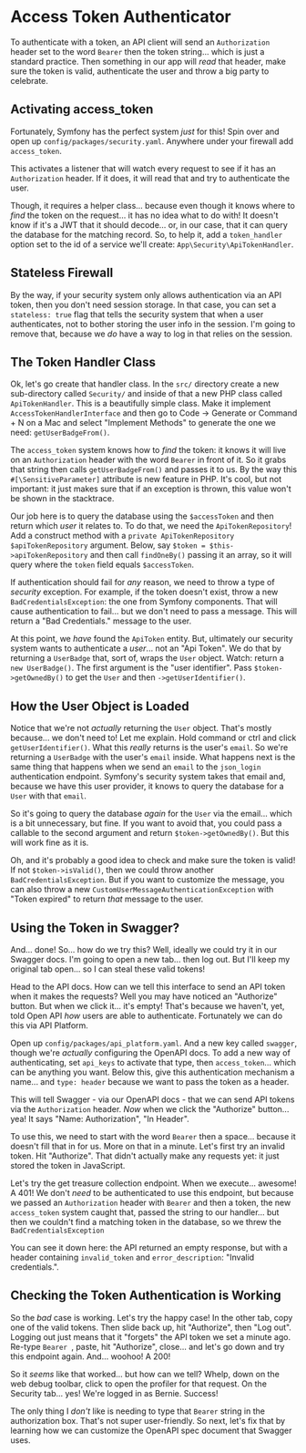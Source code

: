 # Access Token Authenticator

To authenticate with a token, an API client will send an `Authorization` header
set to the word `Bearer` then the token string... which is just a standard practice.
Then something in our app will *read* that header, make sure the token is valid,
authenticate the user and throw a big party to celebrate.

## Activating access_token

Fortunately, Symfony has the perfect system *just* for this! Spin over and open up
`config/packages/security.yaml`. Anywhere under your firewall add `access_token`.

This activates a listener that will watch every request to see if it has an
`Authorization` header. If it does, it will read that and try to authenticate
the user.

Though, it requires a helper class... because even though it knows where to
*find* the token on the request... it has no idea what to do with! It doesn't
know if it's a JWT that it should decode... or, in our case, that it can query the
database for the matching record. So, to help it, add a `token_handler` option set
to the id of a service we'll create: `App\Security\ApiTokenHandler`.

## Stateless Firewall

By the way, if your security system only allows authentication via an API
token, then you don't need session storage. In that case, you can
set a `stateless: true` flag that tells the security system that when a user
authenticates, not to bother storing the user info in the session. I'm going to
remove that, because we *do* have a way to log in that relies on the session.

## The Token Handler Class

Ok, let's go create that handler class. In the `src/` directory create a new
sub-directory called `Security/` and inside of that a new PHP class called
`ApiTokenHandler`. This is a beautifully simple class. Make it implement
`AccessTokenHandlerInterface` and then go to Code -> Generate or Command + N on a
Mac and select "Implement Methods" to generate the one we need:
`getUserBadgeFrom()`.

The `access_token` system knows how to *find* the token: it knows it will live
on an `Authorization` header with the word `Bearer` in front of it. So it grabs
that string then calls `getUserBadgeFrom()` and passes it to us. By the way this
`#[\SensitiveParameter]` attribute is new feature in PHP. It's cool, but not
important: it just makes sure that if an exception is thrown, this value won't be
shown in the stacktrace.

Our job here is to query the database using the `$accessToken` and then return
which *user* it relates to. To do that, we need the `ApiTokenRepository`! Add
a construct method with a
`private ApiTokenRepository $apiTokenRepository` argument. Below, say
`$token = $this->apiTokenRepository` and then call `findOneBy()` passing it an
array, so it will query where the `token` field equals `$accessToken`.

If authentication should fail for *any* reason, we need to throw a type of
*security* exception. For example, if the token doesn't exist, throw a new
`BadCredentialsException`: the one from Symfony components. That will cause
authentication to fail... but we don't need to pass a message. This will return
a "Bad Credentials." message to the user.

At this point, we *have* found the `ApiToken` entity. But, ultimately our security
system  wants to authenticate a *user*... not an "Api Token". We do that by returning
a `UserBadge` that, sort of, wraps the `User` object. Watch: return a `new UserBadge()`.
The first argument is the "user identifier". Pass `$token->getOwnedBy()` to get the
`User` and then `->getUserIdentifier()`.

## How the User Object is Loaded

Notice that we're not *actually* returning the `User` object. That's mostly
because... we don't need to! Let me explain. Hold command or ctrl and click
`getUserIdentifier()`. What this *really* returns is the user's `email`. So we're
returning a `UserBadge` with the user's `email` inside. What happens next is the
same thing that happens when we send an `email` to the `json_login` authentication
endpoint. Symfony's security system takes that email and, because we have this user
provider, it knows to query the database for a `User` with that `email`.

So it's going to query the database *again* for the `User` via the email... which
is a bit unnecessary, but fine. If you want to avoid that, you could pass a
callable to the second argument and return `$token->getOwnedBy()`. But this will
work fine as it is.

Oh, and it's probably a good idea to check and make sure the token is valid! If not
`$token->isValid()`, then we could throw another `BadCredentialsException`.
But if you want to customize the message, you can also throw a new
`CustomUserMessageAuthenticationException` with "Token expired" to
return *that* message to the user.

## Using the Token in Swagger?

And... done! So... how do we try this? Well, ideally we could try it in our Swagger
docs. I'm going to open a new tab... then log out. But I'll keep my original tab
open... so I can steal these valid tokens!

Head to the API docs. How can we tell this interface to send an  API token when
it makes the requests? Well you may have noticed an "Authorize" button. But when
we click it... it's empty! That's because we haven't, yet, told  Open API *how*
users are able to authenticate. Fortunately we can do this via API Platform.

Open up `config/packages/api_platform.yaml`. And a new key called `swagger`,
though we're *actually* configuring the OpenAPI docs. To add a new way of
authenticating, set `api_keys` to activate that type, then `access_token`... which
can be anything you want. Below this, give this authentication mechanism a name...
and `type: header` because we want to pass the token as a header.

This will tell Swagger - via our OpenAPI docs - that we can send API tokens
via the `Authorization` header. *Now* when we click the "Authorize" button...
yea! It says "Name: Authorization", "In Header".

To use this, we need to start with the word `Bearer` then a space... because it
doesn't fill that in for us. More on that in a minute. Let's first try an invalid
token. Hit "Authorize". That didn't actually make any requests yet: it just stored
the token in JavaScript.

Let's try the get treasure collection endpoint. When we execute... awesome! A
401! We don't *need* to be authenticated to use this endpoint, but because we passed
an `Authorization` header with `Bearer` and then a token, the new `access_token`
system caught that, passed the string to our handler... but then we couldn't find
a matching token in the database, so we threw the `BadCredentialsException`

You can see it down here: the API returned an empty response, but with a header
containing `invalid_token` and `error_description`: "Invalid credentials.".

## Checking the Token Authentication is Working

So the *bad* case is working. Let's try the happy case! In the other tab, copy
one of the valid tokens. Then slide back up, hit "Authorize", then "Log out".
Logging out just means that it "forgets" the API token we set a minute
ago. Re-type `Bearer `, paste, hit "Authorize", close... and let's go down and try
this endpoint again. And... woohoo! A 200!

So it *seems* like that worked... but how can we tell? Whelp, down on the web
debug toolbar, click to open the profiler for that request. On the Security tab...
yes! We're logged in as Bernie. Success!

The only thing I *don't* like is needing to type that `Bearer` string in the
authorization box. That's not super user-friendly. So next, let's fix that by
learning how we can customize the OpenAPI spec document that Swagger uses.
